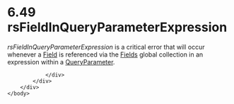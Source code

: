 <html dir="LTR" xmlns:mshelp="http://msdn.microsoft.com/mshelp" xmlns:ddue="http://ddue.schemas.microsoft.com/authoring/2003/5" xmlns:xlink="http://www.w3.org/1999/xlink" xmlns:tool="http://www.microsoft.com/tooltip">
    <head>
        <meta http-equiv="Content-Type" content="text/html; CHARSET=utf-8"></meta>
        <meta name="save" content="history"></meta>
        <title>6.49 rsFieldInQueryParameterExpression</title>
        <xml>
            <mshelp:toctitle title="6.49 rsFieldInQueryParameterExpression"></mshelp:toctitle>
            <mshelp:rltitle title="[MS-RDL]: rsFieldInQueryParameterExpression"></mshelp:rltitle>
            <mshelp:keyword index="A" term="6148f159-092b-40a7-aea3-053685068cd0"></mshelp:keyword>
            <mshelp:attr name="DCSext.ContentType" value="open specification"></mshelp:attr>
            <mshelp:attr name="AssetID" value="6148f159-092b-40a7-aea3-053685068cd0"></mshelp:attr>
            <mshelp:attr name="TopicType" value="kbRef"></mshelp:attr>
            <mshelp:attr name="DCSext.Title" value="[MS-RDL]: rsFieldInQueryParameterExpression" />
        </xml>
    </head>
    <body>
        <div id="header">
            <h1 class="heading">6.49 rsFieldInQueryParameterExpression</h1>
        </div>
        <div id="mainSection">
            <div id="mainBody">
                <div id="allHistory" class="saveHistory"></div>
                <div id="sectionSection0" class="section" name="collapseableSection">
                    

<p><i>rsFieldInQueryParameterExpression</i> is a critical error
that will occur whenever a <a href="940b8522-5d1f-4a2a-ab79-087ef6a69881.html">Field</a>
is referenced via the <a href="b37f01de-0f2f-42f0-90e2-ad8bed343954.html">Fields</a>
global collection in an expression within a <a href="51130040-07dd-4ce6-88e8-fe6a2f411d07.html">QueryParameter</a>. </p>


                </div>
            </div>
        </div>
    </body>
</html>